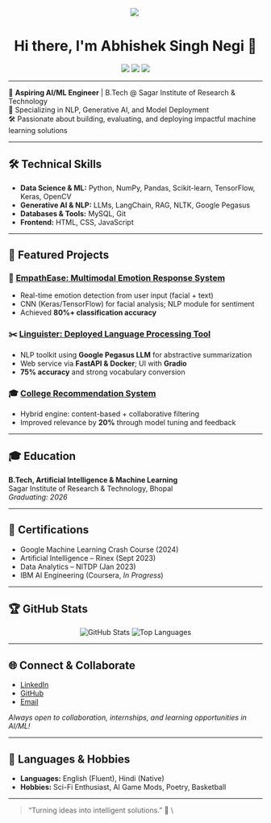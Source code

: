 <!-- Profile README for Abhisheksnegi10 -->

<p align="center">
  <img src="https://avatars.githubusercontent.com/u/212256443?v=4" />
  <img size="50*50"/>
</p>

<h1 align="center">Hi there, I'm Abhishek Singh Negi 👋</h1>

<p align="center">
  <a href="https://github.com/Abhisheksnegi10"><img src="https://img.shields.io/github/followers/Abhisheksnegi10?label=Follow&style=social" /></a>
  <a href="https://linkedin.com/in/abhishek-negi-733577304/"><img src="https://img.shields.io/badge/LinkedIn-blue?logo=linkedin&amp;logoColor=white" /></a>
  <a href="mailto:abhisheksnegi10@gmail.com"><img src="https://img.shields.io/badge/Email-Abhisheksnegi10@gmail.com-red?logo=gmail" /></a>
</p>

---

🌟 **Aspiring AI/ML Engineer** | B.Tech @ Sagar Institute of Research & Technology  
🔬 Specializing in NLP, Generative AI, and Model Deployment  
🛠️ Passionate about building, evaluating, and deploying impactful machine learning solutions

---

## 🛠️ Technical Skills

- **Data Science & ML:** Python, NumPy, Pandas, Scikit-learn, TensorFlow, Keras, OpenCV
- **Generative AI & NLP:** LLMs, LangChain, RAG, NLTK, Google Pegasus
- **Databases & Tools:** MySQL, Git
- **Frontend:** HTML, CSS, JavaScript

---

## 🚀 Featured Projects

### 🧠 [EmpathEase: Multimodal Emotion Response System](#)
- Real-time emotion detection from user input (facial + text)
- CNN (Keras/TensorFlow) for facial analysis; NLP module for sentiment
- Achieved **80%+ classification accuracy**

### ✂️ [Linguister: Deployed Language Processing Tool](#)
- NLP toolkit using **Google Pegasus LLM** for abstractive summarization
- Web service via **FastAPI & Docker**; UI with **Gradio**
- **75% accuracy** and strong vocabulary conversion

### 🎓 [College Recommendation System](#)
- Hybrid engine: content-based + collaborative filtering
- Improved relevance by **20%** through model tuning and feedback

---

## 🎓 Education

**B.Tech, Artificial Intelligence & Machine Learning**  
Sagar Institute of Research & Technology, Bhopal  
*Graduating: 2026*

---

## 📜 Certifications

- Google Machine Learning Crash Course (2024)
- Artificial Intelligence – Rinex (Sept 2023)
- Data Analytics – NITDP (Jan 2023)
- IBM AI Engineering (Coursera, *In Progress*)

---

## 🏆 GitHub Stats

<p align="center">
  <img src="https://github-readme-stats.vercel.app/api?username=Abhisheksnegi10&show_icons=true&theme=tokyonight" alt="GitHub Stats" />
  <img src="https://github-readme-stats.vercel.app/api/top-langs/?username=Abhisheksnegi10&layout=compact&theme=tokyonight" alt="Top Languages" />
</p>

---

## 🌐 Connect & Collaborate

- [LinkedIn](https://linkedin.com/in/abhishek-negi-733577304/)
- [GitHub](https://github.com/Abhisheksnegi10)
- [Email](mailto:abhisheksnegi10@gmail.com)

*Always open to collaboration, internships, and learning opportunities in AI/ML!*

---

## 💬 Languages & Hobbies

- **Languages:** English (Fluent), Hindi (Native)
- **Hobbies:** Sci-Fi Enthusiast, AI Game Mods, Poetry, Basketball

---

> “Turning ideas into intelligent solutions.” 🚀
\
